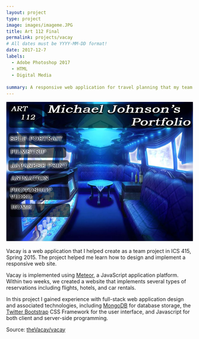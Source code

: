 ```yaml
---
layout: project
type: project
image: images/imageme.JPG
title: Art 112 Final
permalink: projects/vacay
# All dates must be YYYY-MM-DD format!
date: 2017-12-7
labels:
  - Adobe Photoshop 2017
  - HTML
  - Digital Media
  
summary: A responsive web application for travel planning that my team developed in ICS 415.
---
```


<img class="ui medium right floated rounded image" src="../images/artfinal.JPG">

Vacay is a web application that I helped create as a team project in ICS 415, Spring 2015. The project helped me learn how to design and implement a responsive web site.

Vacay is implemented using [Meteor](http://meteor.com), a JavaScript application platform. Within two weeks, we created a website that implements several types of reservations including flights, hotels, and car rentals.

In this project I gained experience with full-stack web application design and associated technologies, including [MongoDB](http://mongodb.com) for database storage, the [Twitter Bootstrap](http://getbootstrap.com/) CSS Framework for the user interface, and Javascript for both client and server-side programming. 
 
Source: <a href="https://github.com/theVacay/vacay"><i class="large github icon"></i>theVacay/vacay</a>
